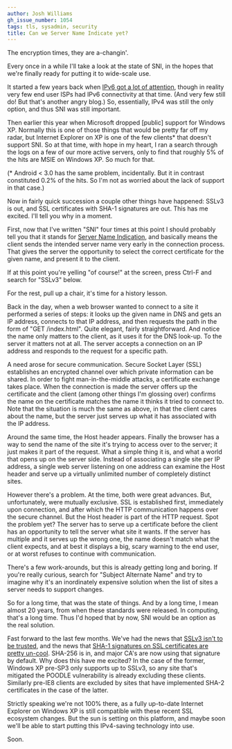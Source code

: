 ```yaml
---
author: Josh Williams
gh_issue_number: 1054
tags: tls, sysadmin, security
title: Can we Server Name Indicate yet?
---
```


The encryption times, they are a-changin'.

Every once in a while I'll take a look at the state of SNI, in the hopes that we're finally ready for putting it to wide-scale use.

It started a few years back when [IPv6 got a lot of attention](http://www.worldipv6day.org/), though in reality very few end user ISPs had IPv6 connectivity at that time. (And very few still do! But that's another angry blog.) So, essentially, IPv4 was still the only option, and thus SNI was still important.

Then earlier this year when Microsoft dropped [public] support for Windows XP. Normally this is one of those things that would be pretty far off my radar, but Internet Explorer on XP is one of the few clients* that doesn't support SNI. So at that time, with hope in my heart, I ran a search through the logs on a few of our more active servers, only to find that roughly 5% of the hits are MSIE on Windows XP. So much for that.

(* Android < 3.0 has the same problem, incidentally. But it in contrast constituted 0.2% of the hits. So I'm not as worried about the lack of support in that case.)

Now in fairly quick succession a couple other things have happened: SSLv3 is out, and SSL certificates with SHA-1 signatures are out. This has me excited. I'll tell you why in a moment.

First, now that I've written "SNI" four times at this point I should probably tell you that it stands for [Server Name Indication](http://en.wikipedia.org/wiki/Server_Name_Indication), and basically means the client sends the intended server name very early in the connection process. That gives the server the opportunity to select the correct certificate for the given name, and present it to the client.

If at this point you're yelling "of course!" at the screen, press Ctrl-F and search for "SSLv3" below.

For the rest, pull up a chair, it's time for a history lesson.

Back in the day, when a web browser wanted to connect to a site it performed a series of steps: it looks up the given name in DNS and gets an IP address, connects to that IP address, and then requests the path in the form of "GET /index.html". Quite elegant, fairly straightforward. And notice the name only matters to the client, as it uses it for the DNS look-up. To the server it matters not at all. The server accepts a connection on an IP address and responds to the request for a specific path.

A need arose for secure communication. Secure Socket Layer (SSL) establishes an encrypted channel over which private information can be shared. In order to fight man-in-the-middle attacks, a certificate exchange takes place. When the connection is made the server offers up the certificate and the client (among other things I'm glossing over) confirms the name on the certificate matches the name it thinks it tried to connect to. Note that the situation is much the same as above, in that the client cares about the name, but the server just serves up what it has associated with the IP address.

Around the same time, the Host header appears. Finally the browser has a way to send the name of the site it's trying to access over to the server; it just makes it part of the request. What a simple thing it is, and what a world that opens up on the server side. Instead of associating a single site per IP address, a single web server listening on one address can examine the Host header and serve up a virtually unlimited number of completely distinct sites.

However there's a problem. At the time, both were great advances. But, unfortunately, were mutually exclusive. SSL is established first, immediately upon connection, and after which the HTTP communication happens over the secure channel. But the Host header is part of the HTTP request. Spot the problem yet? The server has to serve up a certificate before the client has an opportunity to tell the server what site it wants. If the server has multiple and it serves up the wrong one, the name doesn't match what the client expects, and at best it displays a big, scary warning to the end user, or at worst refuses to continue with communication.

There's a few work-arounds, but this is already getting long and boring. If you're really curious, search for "Subject Alternate Name" and try to imagine why it's an inordinately expensive solution when the list of sites a server needs to support changes.

So for a long time, that was the state of things. And by a long time, I mean almost 20 years, from when these standards were released. In computing, that's a long time. Thus I'd hoped that by now, SNI would be an option as the real solution.

Fast forward to the last few months. We've had the news that [SSLv3 isn't to be trusted](https://isc.sans.edu/diary/SSLv3+POODLE+Vulnerability+Official+Release/18827), and the news that [SHA-1 signatures on SSL certificates are pretty un-cool](http://googleonlinesecurity.blogspot.com/2014/09/gradually-sunsetting-sha-1.html). SHA-256 is in, and major CA's are now using that signature by default. Why does this have me excited? In the case of the former, Windows XP pre-SP3 only supports up to SSLv3, so any site that's mitigated the POODLE vulnerability is already excluding these clients. Similarly pre-IE8 clients are excluded by sites that have implemented SHA-2 certificates in the case of the latter.

Strictly speaking we're not 100% there, as a fully up-to-date Internet Explorer on Windows XP is still compatible with these recent SSL ecosystem changes. But the sun is setting on this platform, and maybe soon we'll be able to start putting this IPv4-saving technology into use.

Soon.
